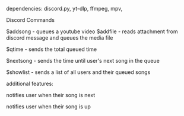 dependencies:
discord.py,
yt-dlp,
ffmpeg,
mpv,

Discord Commands

$addsong <youtube url>  - queues a youtube video
$addfile - reads attachment from discord message and queues the media file

$qtime - sends the total queued time

$nextsong - sends the time until user's next song in the queue

$showlist - sends a list of all users and their queued songs


additional features:

notifies user when their song is next

notifies user when their song is up
